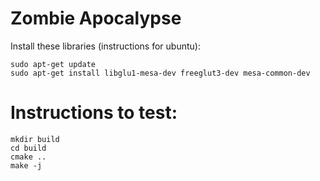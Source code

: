 # Zombie Apocalypse

Install these libraries (instructions for ubuntu):

```
sudo apt-get update
sudo apt-get install libglu1-mesa-dev freeglut3-dev mesa-common-dev
```

# Instructions to test:

```
mkdir build
cd build
cmake ..
make -j
```
